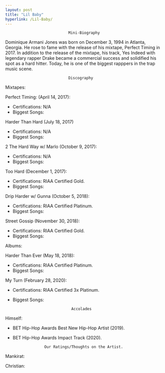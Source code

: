 ```yaml
---
layout: post
title: "Lil Baby"
hyperlink: /Lil-Baby/
---
```


                                Mini-Biography

Dominique Armani Jones was born on December 3, 1994 in Atlanta, Georgia. He rose to fame with the release of his mixtape, Perfect Timing in 2017. In addition to the release of the mixtape, his track, Yes Indeed with legendary rapper Drake became a commercial success and solidified his spot as a hard hitter. Today, he is one of the biggest rapppers in the trap music scene.

                                Discography

Mixtapes:

Perfect Timing: (April 14, 2017): 
- Certifications: N/A
- Biggest Songs: 

Harder Than Hard (July 18, 2017)
- Certifications: N/A
- Biggest Songs: 

2 The Hard Way w/ Marlo (October 9, 2017): 
- Certifications: N/A
- Biggest Songs: 

Too Hard (December 1, 2017): 
- Certifications: RIAA Certified Gold.
- Biggest Songs: 

Drip Harder w/ Gunna (October 5, 2018): 
- Certifications: RIAA Certified Platinum.
- Biggest Songs: 

Street Gossip (November 30, 2018): 
- Certifications: RIAA Certified Gold.
- Biggest Songs: 


Albums:

Harder Than Ever (May 18, 2018): 
- Certifications: RIAA Certified Platinum.
- Biggest Songs: 

My Turn (February 28, 2020): 
- Certifications: RIAA Certified 3x Platinum.
- Biggest Songs: 


                                Accolades

Himself: 
- BET Hip-Hop Awards Best New Hip-Hop Artist (2019).
- BET Hip-Hop Awards Impact Track (2020).

                    Our Ratings/Thoughts on the Artist.

Mankirat:

Christian: